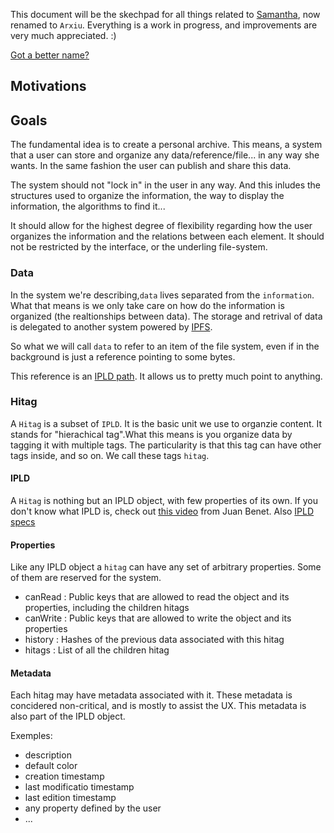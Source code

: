 This document will be the skechpad for all things related to [Samantha](https://github.com/xavivives/Samantha/tree/master/extension), now renamed to `Arxiu`.
Everything is a work in progress, and improvements are very much appreciated. :)

[Got a better name?](https://github.com/arxiu/docs/issues)

## Motivations

## Goals

The fundamental idea is to create a personal archive. This means, a system that a user can store and organize any data/reference/file... in any way she wants. In the same fashion the user can publish and share this data.

The system should not "lock in" in the user in any way. And this inludes the structures used to organize the information, the way to display the information, the algorithms to find it...

It should allow for the highest degree of flexibility regarding how the user organizes the information and the relations between each element. It should not be restricted by the interface, or the underling file-system.

### Data
In the system we're describing,`data` lives separated from the `information`. What that means is we only take care on how do the information is organized (the realtionships between data).
The storage and retrival of data is delegated to another system powered by [IPFS](https://ipfs.io). 

So what we will call `data` to refer to an item of the file system, even if in the background is just a reference pointing to some bytes.

This reference is an [IPLD path](https://github.com/ipld/specs/tree/master/ipld#what-is-the-ipld-data-model). It allows us to pretty much point to anything.

### Hitag
A `Hitag` is a subset of `IPLD`. It is the basic unit we use to organzie content. It stands for "hierachical tag".What this means is you organize data by tagging it with multiple tags. The particularity is that this tag can have other tags inside, and so on. We call these tags `hitag`.

#### IPLD
A `Hitag` is nothing but an IPLD object, with few properties of its own.
If you don't know what IPLD is, check out [this video](https://www.youtube.com/watch?v=Bqs_LzBjQyk) from Juan Benet. Also [IPLD specs](https://github.com/ipld/specs/tree/master/ipld)

#### Properties
Like any IPLD object a `hitag` can have any set of arbitrary properties.
Some of them are reserved for the system.

- canRead : Public keys that are allowed to read the object and its properties, including the children hitags
- canWrite : Public keys that are allowed to write the object and its properties
- history :  Hashes of the previous data associated with this hitag
- hitags : List of all the children hitag


#### Metadata
Each hitag may have metadata associated with it. These metadata is concidered non-critical, and is mostly to assist the UX. This metadata is also part of the IPLD object.

Exemples:
- description
- default color
- creation timestamp
- last modificatio timestamp
- last edition timestamp
- any property defined by the user
- ...
